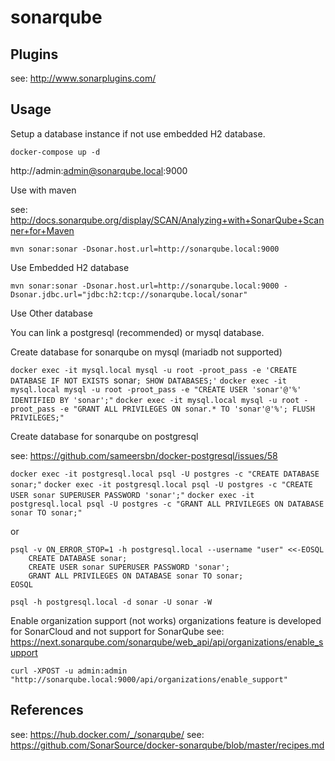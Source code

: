 
# sonarqube

## Plugins

see: http://www.sonarplugins.com/

## Usage

Setup a database instance if not use embedded H2 database. 

    docker-compose up -d

  http://admin:admin@sonarqube.local:9000

Use with maven

  see: http://docs.sonarqube.org/display/SCAN/Analyzing+with+SonarQube+Scanner+for+Maven
  
    mvn sonar:sonar -Dsonar.host.url=http://sonarqube.local:9000
  
Use Embedded H2 database

    mvn sonar:sonar -Dsonar.host.url=http://sonarqube.local:9000 -Dsonar.jdbc.url="jdbc:h2:tcp://sonarqube.local/sonar"

Use Other database

You can link a postgresql (recommended) or mysql database.

Create database for sonarqube on mysql (mariadb not supported)

`docker exec -it mysql.local mysql -u root -proot_pass -e 'CREATE DATABASE IF NOT EXISTS `sonar`; SHOW DATABASES;'`
`docker exec -it mysql.local mysql -u root -proot_pass -e "CREATE USER 'sonar'@'%' IDENTIFIED BY 'sonar';"`
`docker exec -it mysql.local mysql -u root -proot_pass -e "GRANT ALL PRIVILEGES ON sonar.* TO 'sonar'@'%'; FLUSH PRIVILEGES;"`

Create database for sonarqube on postgresql

see: https://github.com/sameersbn/docker-postgresql/issues/58

`docker exec -it postgresql.local psql -U postgres -c "CREATE DATABASE sonar;"`
`docker exec -it postgresql.local psql -U postgres -c "CREATE USER sonar SUPERUSER PASSWORD 'sonar';"`
`docker exec -it postgresql.local psql -U postgres -c "GRANT ALL PRIVILEGES ON DATABASE sonar TO sonar;"`

or

```
psql -v ON_ERROR_STOP=1 -h postgresql.local --username "user" <<-EOSQL
    CREATE DATABASE sonar;
    CREATE USER sonar SUPERUSER PASSWORD 'sonar';
    GRANT ALL PRIVILEGES ON DATABASE sonar TO sonar;
EOSQL
```

`psql -h postgresql.local -d sonar -U sonar -W`


Enable organization support (not works)
organizations feature is developed for SonarCloud and not support for SonarQube
see: https://next.sonarqube.com/sonarqube/web_api/api/organizations/enable_support

    curl -XPOST -u admin:admin "http://sonarqube.local:9000/api/organizations/enable_support"


## References

see: https://hub.docker.com/_/sonarqube/
see: https://github.com/SonarSource/docker-sonarqube/blob/master/recipes.md
